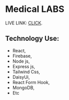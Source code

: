 # Medical LABS

LIVE LINK: [CLICK](https://github.com/facebook/create-react-app).

## Technology Use:

- React,
- Firebase,
- Node js,
- Express js,
- Tailwind Css,
- DaisyUi,
- React Form Hook,
- MongoDB,
- Etc
